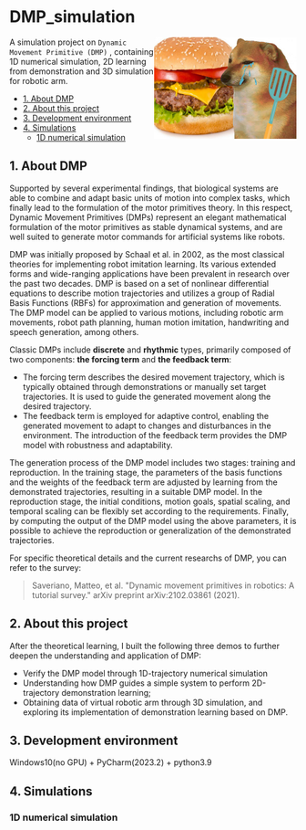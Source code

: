 # DMP_simulation
<img src="pictures/cheems.jpg" align="right"
     alt="Size Limit logo by Anton Lovchikov" width="250" height="178">
     
     
A simulation project on `Dynamic Movement Primitive (DMP)` , containing 1D numerical simulation, 2D learning from demonstration and 3D simulation for robotic arm.

  * [1. About DMP](#1-about-dmp)
  * [2. About this project](#2-about-this-project)
  * [3. Development environment](#3-development-environment)
  * [4. Simulations](#4-simulations)
    + [1D numerical simulation](#1d-numerical-simulation)


## 1. About DMP
Supported by several experimental findings, that biological systems are able to combine and adapt basic units of motion into complex tasks, which finally lead to the formulation of the motor primitives theory. In this respect, Dynamic Movement Primitives (DMPs) represent an elegant mathematical formulation of the motor primitives as stable dynamical systems, and are well suited to generate motor commands for artificial systems like robots.

DMP was initially proposed by Schaal et al. in 2002, as the most classical theories for implementing robot imitation learning. Its various extended forms and wide-ranging applications have been prevalent in research over the past two decades.
DMP is based on a set of nonlinear differential equations to describe motion trajectories and utilizes a group of Radial Basis Functions (RBFs) for approximation and generation of movements. The DMP model can be applied to various motions, including robotic arm movements, robot path planning, human motion imitation, handwriting and speech generation, among others. 

Classic DMPs include **discrete** and **rhythmic** types, primarily composed of two components: **the forcing term** and **the feedback term**:
- The forcing term describes the desired movement trajectory, which is typically obtained through demonstrations or manually set target trajectories. It is used to guide the generated movement along the desired trajectory.
- The feedback term is employed for adaptive control, enabling the generated movement to adapt to changes and disturbances in the environment. The introduction of the feedback term provides the DMP model with robustness and adaptability.

The generation process of the DMP model includes two stages: training and reproduction. In the training stage, the parameters of the basis functions and the weights of the feedback term are adjusted by learning from the demonstrated trajectories, resulting in a suitable DMP model. In the reproduction stage, the initial conditions, motion goals, spatial scaling, and temporal scaling can be flexibly set according to the requirements. Finally, by computing the output of the DMP model using the above parameters, it is possible to achieve the reproduction or generalization of the demonstrated trajectories.

For specific theoretical details and the current researchs of DMP, you can refer to the survey: 
> Saveriano, Matteo, et al. "Dynamic movement primitives in robotics: A tutorial survey." arXiv preprint arXiv:2102.03861 (2021).

## 2. About this project
After the theoretical learning, I built the following three demos to further deepen the understanding and application of DMP:
- Verify the DMP model through 1D-trajectory numerical simulation
- Understanding how DMP guides a simple system to perform 2D-trajectory demonstration learning;
- Obtaining data of virtual robotic arm through 3D simulation, and exploring its implementation of demonstration learning based on DMP.

## 3. Development environment
Windows10(no GPU) + PyCharm(2023.2) + python3.9

## 4. Simulations
### 1D numerical simulation
